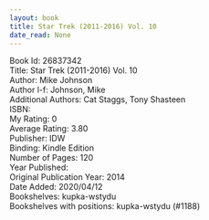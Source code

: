 ```yaml
---
layout: book
title: Star Trek (2011-2016) Vol. 10
date_read: None
---
```


Book Id: 26837342<br />
Title: Star Trek (2011-2016) Vol. 10<br />
Author: Mike Johnson<br />
Author l-f: Johnson, Mike<br />
Additional Authors: Cat Staggs, Tony Shasteen<br />
ISBN: <br />
My Rating: 0<br />
Average Rating: 3.80<br />
Publisher: IDW<br />
Binding: Kindle Edition<br />
Number of Pages: 120<br />
Year Published: <br />
Original Publication Year: 2014<br />
Date Added: 2020/04/12<br />
Bookshelves: kupka-wstydu<br />
Bookshelves with positions: kupka-wstydu (#1188)<br />

